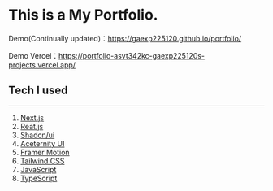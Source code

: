 # This is a My Portfolio.

Demo(Continually updated)：https://gaexp225120.github.io/portfolio/

Demo Vercel：https://portfolio-asvt342kc-gaexp225120s-projects.vercel.app/

## **Tech I used**

---

1. [Next.js](https://nextjs.org/)
2. [Reat.js](https://react.dev/)
3. [Shadcn/ui](https://ui.shadcn.com/)
4. [Aceternity UI](https://ui.aceternity.com/)
5. [Framer Motion](https://www.framer.com/motion/)
6. [Tailwind CSS](https://tailwindcss.com/)
7. [JavaScript](https://developer.mozilla.org/zh-TW/docs/Web/JavaScript)
8. [TypeScript](https://www.typescriptlang.org/)
